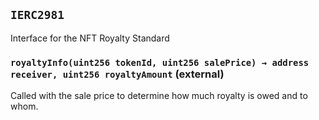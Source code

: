 ## `IERC2981`



Interface for the NFT Royalty Standard


### `royaltyInfo(uint256 tokenId, uint256 salePrice) → address receiver, uint256 royaltyAmount` (external)



Called with the sale price to determine how much royalty is owed and to whom.





